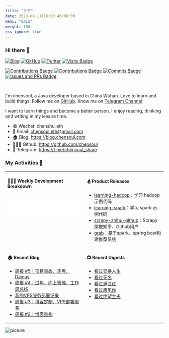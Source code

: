 ```yaml
---
title: "关于"
date: 2023-01-11T16:03:46+08:00
menu: "main"
weight: 100
rss_ignore: true
---
```


<!-- readme starts -->

### Hi there 👋

[![Blog](https://img.shields.io/badge/Blog-chensoul-9cf?style=flat-square)](https://blog.chensoul.com)
[![GitHub](https://img.shields.io/github/followers/chensoul?logo=github&style=flat-square)](https://github.com/chensoul)
[![Twitter](https://img.shields.io/twitter/follow/chensoul_eth?logo=twitter&style=flat-square)](https://twitter.com/chensoul_eth)
[![Visits Badge](https://badges.strrl.dev/visits/chensoul/chensoul?style=flat-square)](https://github.com/chensoul)

[![Contributions Badge](https://badges.strrl.dev/contributions/all/chensoul?style=flat-square)](https://github.com/chensoul)
[![Contributions Badge](https://badges.strrl.dev/contributions/weekly/chensoul?style=flat-square)](https://github.com/chensoul)
[![Commits Badge](https://badges.strrl.dev/commits/weekly/chensoul?style=flat-square)](https://github.com/chensoul)
[![Issues and PRs Badge](https://badges.strrl.dev/issues-and-prs/weekly/chensoul?style=flat-square)](https://github.com/chensoul)

<br />

I'm chensoul, a Java developer based in China Wuhan. Love to learn and build things.  Follow me on [GitHub](https://github.com/chensoul). Know me on [Telegram Channel](https://t.me/chensoul_share).

I want to learn things and become a better person. I enjoy reading, thinking and writing in my leisure time.

- 😄 Wechat: chenshu_eth
- 📧 Email: chensoul.eth@gmail.com
- 🏠 Blog: https://blog.chensoul.com
- 👨🏻‍💻 Github: https://github.com/chensoul
- 💼 Telegram: https://t.me/chensoul_share

### My Activities 🌟

<!-- see https://github.com/tw93/tw93 -->

<table style="width: auto">
<tr>
<td valign="top" width="50%">

#### 👨🏻‍💻 Weekly Development Breakdown

![light](https://raw.githubusercontent.com/chensoul/chensoul/main/images/wakatime_weekly_language_stats.svg#gh-light-mode-only)

</td>

<td valign="top" width="50%">

#### 🏂 Product Releases

<!-- recent_releases starts -->
* <a href=https://github.com/chensoul/learning-hadoop/releases/tag/v0.0.1 target='_blank'>learning-hadoop</a>：学习 hadoop 示例代码
* <a href=https://github.com/chensoul/learning-spark/releases/tag/v0.0.1 target='_blank'>learning-spark</a>：学习 spark 示例代码
* <a href=https://github.com/chensoul/scrapy-zhihu-github/releases/tag/v0.0.1 target='_blank'>scrapy-zhihu-github</a>：Scrapy爬取知乎、Github用户
* <a href=https://github.com/chensoul/grab/releases/tag/v0.0.1 target='_blank'>grab</a>：基于spark、spring boot构建推荐系统
<!-- recent_releases ends -->

</td>
</tr>

<tr>
<td valign="top" width="50%">

#### 🏠 Recent Blog

<!-- blog starts -->
* <a href=https://blog.chensoul.com/posts/2023/02/07/weekly_review_5/ target='_blank'>周报 #5｜项目事故、牙疼、Damus</a>
* <a href=https://blog.chensoul.com/posts/2023/01/30/weekly_review_4/ target='_blank'>周报 #4｜过年、向上管理、工作周总结</a>
* <a href=https://blog.chensoul.com/posts/2023/01/25/notes-about-deploy-services-in-vps/ target='_blank'>我的VPS服务部署记录</a>
* <a href=https://blog.chensoul.com/posts/2023/01/25/weekly_review_3/ target='_blank'>周报 #3｜博客定制、VPS部署服务</a>
* <a href=https://blog.chensoul.com/posts/2023/01/15/weekly_review_2/ target='_blank'>周报 #2｜博客重构</a>
<!-- blog ends -->

</td>

<td valign="top" width="50%">

#### 📺‍ Recent Digests

<!-- douban starts -->
* <a href='http://movie.douban.com/subject/35513968/' target='_blank'>看过交换人生</a>
* <a href='http://movie.douban.com/subject/35372742/' target='_blank'>看过无名</a>
* <a href='http://movie.douban.com/subject/35766491/' target='_blank'>看过满江红</a>
* <a href='http://movie.douban.com/subject/35208467/' target='_blank'>看过想见你</a>
* <a href='http://movie.douban.com/subject/35891542/' target='_blank'>看过绝望主夫</a>
<!-- douban ends -->

</td>
</tr>

</table>

![picture](https://chensoul.oss-cn-hangzhou.aliyuncs.com/images/dino.gif)

<!-- readme ends -->
